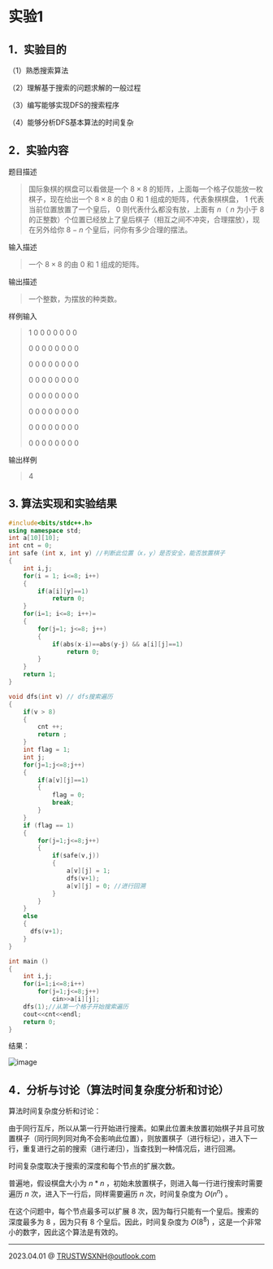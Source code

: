 # 实验1

## 1．实验目的

（1）熟悉搜索算法 

（2）理解基于搜索的问题求解的一般过程 

（3）编写能够实现DFS的搜索程序 

（4）能够分析DFS基本算法的时间复杂 

## 2．实验内容 

题目描述

> 国际象棋的棋盘可以看做是一个 $8 × 8$ 的矩阵，上面每一个格子仅能放一枚棋子，现在给出一个 $8 × 8$ 的由 $0$ 和 $1$ 组成的矩阵，代表象棋棋盘， $1$ 代表当前位置放置了一个皇后， $0$ 则代表什么都没有放，上面有 $n$（ $n$ 为小于 $8$ 的正整数）个位置已经放上了皇后棋子（相互之间不冲突，合理摆放），现在另外给你 $8 - n$ 个皇后，问你有多少合理的摆法。 

输入描述

> 一个 $8 × 8$ 的由 $0$ 和 $1$ 组成的矩阵。

输出描述

> 一个整数，为摆放的种类数。

样例输入

> 1 0 0 0 0 0 0 0
>
> 0 0 0 0 0 0 0 0
>
> 0 0 0 0 0 0 0 0
>
> 0 0 0 0 0 0 0 0
>
> 0 0 0 0 0 0 0 0
>
> 0 0 0 0 0 0 0 0
>
> 0 0 0 0 0 0 0 0
>
> 0 0 0 0 0 0 0 0

输出样例

> 4

## 3. 算法实现和实验结果

```C++
#include<bits/stdc++.h>
using namespace std;
int a[10][10];
int cnt = 0;
int safe (int x, int y) //判断此位置（x，y）是否安全，能否放置棋子
{
 	int i,j;
  	for(i = 1; i<=8; i++)
  	{
		if(a[i][y]==1)
			return 0;
	}
  	for(i=1; i<=8; i++)=
  	{
		for(j=1; j<=8; j++)
		{
     		if(abs(x-i)==abs(y-j) && a[i][j]==1)
       			return 0;
    	}  
  	}
  	return 1;
}

void dfs(int v) // dfs搜索遍历
{
  	if(v > 8)
  	{
    	cnt ++;
    	return ;
  	}
  	int flag = 1;
  	int j;
  	for(j=1;j<=8;j++)
  	{
    	if(a[v][j]==1)
   		{
      		flag = 0;
    		break;
    	}
  	}
  	if (flag == 1)
  	{
    	for(j=1;j<=8;j++)
   		{
     		if(safe(v,j))
     		{
       			a[v][j] = 1;
       			dfs(v+1);
        		a[v][j] = 0; //进行回溯
     		}
    	}
  	}
  	else
  	{
      dfs(v+1);
  	}
}

int main ()
{
    int i,j;
    for(i=1;i<=8;i++)
        for(j=1;j<=8;j++)
        	cin>>a[i][j];
    dfs(1);//从第一个格子开始搜索遍历
    cout<<cnt<<endl;
    return 0;
}
```

结果：

![image](https://user-images.githubusercontent.com/95600943/229265242-03c14b6b-da08-4340-bbe7-a57f049d95b2.png)

## 4．分析与讨论（算法时间复杂度分析和讨论）

算法时间复杂度分析和讨论：

由于同行互斥，所以从第一行开始进行搜素。如果此位置未放置初始棋子并且可放置棋子（同行同列同对角不会影响此位置），则放置棋子（进行标记），进入下一行，重复进行之前的搜索（进行递归），当查找到一种情况后，进行回溯。

时间复杂度取决于搜索的深度和每个节点的扩展次数。

普遍地，假设棋盘大小为 $n*n$ ，初始未放置棋子，则进入每一行进行搜索时需要遍历 $n$ 次，进入下一行后，同样需要遍历 $n$ 次，时间复杂度为 $O(n^n)$ 。

在这个问题中，每个节点最多可以扩展 $8$ 次，因为每行只能有一个皇后。搜索的深度最多为 $8$ ，因为只有 $8$ 个皇后。因此，时间复杂度为 $O(8^8)$ ，这是一个非常小的数字，因此这个算法是有效的。

---

2023.04.01 @ TRUSTWSXNH@outlook.com

